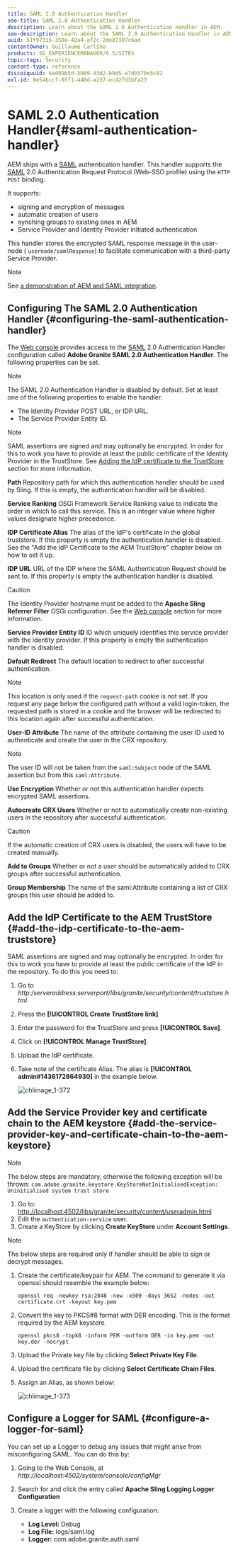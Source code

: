```yaml
---
title: SAML 2.0 Authentication Handler
seo-title: SAML 2.0 Authentication Handler
description: Learn about the SAML 2.0 Authentication Handler in AEM.
seo-description: Learn about the SAML 2.0 Authentication Handler in AEM.
uuid: 51f97315-350a-42a4-af2c-2de87307c6ad
contentOwner: Guillaume Carlino
products: SG_EXPERIENCEMANAGER/6.5/SITES
topic-tags: Security
content-type: reference
discoiquuid: 6ed09b5d-5089-43d2-b9d5-e7db57be5c02
exl-id: 8e54bccf-0ff1-448d-a237-ec42fd3bfa23
---
```

# SAML 2.0 Authentication Handler{#saml-authentication-handler}

AEM ships with a [SAML](https://saml.xml.org/saml-specifications) authentication handler. This handler supports the [SAML](https://saml.xml.org/saml-specifications) 2.0 Authentication Request Protocol (Web-SSO profile) using the `HTTP POST` binding.

It supports:

* signing and encryption of messages
* automatic creation of users
* synching groups to existing ones in AEM
* Service Provider and Identity Provider initiated authentication

This handler stores the encrypted SAML response message in the user-node ( `usernode/samlResponse`) to facilitate communication with a third-party Service Provider.

>[!NOTE]
>
>See [a demonstration of AEM and SAML integration](https://experienceleague.adobe.com/docs/experience-cloud-kcs/kbarticles/KA-17481.html).

## Configuring The SAML 2.0 Authentication Handler {#configuring-the-saml-authentication-handler}

The [Web console](/help/sites-deploying/configuring-osgi.md) provides access to the [SAML](https://saml.xml.org/saml-specifications) 2.0 Authentication Handler configuration called **Adobe Granite SAML 2.0 Authentication Handler**. The following properties can be set.

>[!NOTE]
>
>The SAML 2.0 Authentication Handler is disabled by default. Set at least one of the following properties to enable the handler:
>
>* The Identity Provider POST URL, or IDP URL.
>* The Service Provider Entity ID.
>

>[!NOTE]
>
>SAML assertions are signed and may optionally be encrypted. In order for this to work you have to provide at least the public certificate of the Identity Provider in the TrustStore. See [Adding the IdP certificate to the TrustStore](/help/sites-administering/saml-2-0-authenticationhandler.md#add-the-idp-certificate-to-the-aem-truststore) section for more information.

**Path** Repository path for which this authentication handler should be used by Sling. If this is empty, the authentication handler will be disabled.

**Service Ranking** OSGi Framework Service Ranking value to indicate the order in which to call this service. This is an integer value where higher values designate higher precedence.

**IDP Certificate Alias** The alias of the IdP's certificate in the global truststore. If this property is empty the authentication handler is disabled. See the "Add the IdP Certificate to the AEM TrustStore" chapter below on how to set it up.

**IDP URL** URL of the IDP where the SAML Authentication Request should be sent to. If this property is empty the authentication handler is disabled.

>[!CAUTION]
>
>The Identity Provider hostname must be added to the **Apache Sling Referrer Filter** OSGi configuration. See the [Web console](/help/sites-deploying/configuring-osgi.md) section for more information.

**Service Provider Entity ID** ID which uniquely identifies this service provider with the identity provider. If this property is empty the authentication handler is disabled.

**Default Redirect** The default location to redirect to after successful authentication.

>[!NOTE]
>
>This location is only used if the `request-path` cookie is not set. If you request any page below the configured path without a valid login-token, the requested path is stored in a cookie
>and the browser will be redirected to this location again after successful authentication.

**User-ID Attribute** The name of the attribute containing the user ID used to authenticate and create the user in the CRX repository.

>[!NOTE]
>
>The user ID will not be taken from the `saml:Subject` node of the SAML assertion but from this `saml:Attribute`.

**Use Encryption** Whether or not this authentication handler expects encrypted SAML assertions.

**Autocreate CRX Users** Whether or not to automatically create non-existing users in the repository after successful authentication.

>[!CAUTION]
>
>If the automatic creation of CRX users is disabled, the users will have to be created manually.

**Add to Groups** Whether or not a user should be automatically added to CRX groups after successful authentication.

**Group Membership** The name of the saml:Attribute containing a list of CRX groups this user should be added to.

## Add the IdP Certificate to the AEM TrustStore {#add-the-idp-certificate-to-the-aem-truststore}

SAML assertions are signed and may optionally be encrypted. In order for this to work you have to provide at least the public certificate of the IdP in the repository. To do this you need to:

1. Go to *http:/serveraddress:serverport/libs/granite/security/content/truststore.html*
1. Press the **[!UICONTROL Create TrustStore link]**
1. Enter the password for the TrustStore and press **[!UICONTROL Save]**.
1. Click on **[!UICONTROL Manage TrustStore]**.
1. Upload the IdP certificate.
1. Take note of the certificate Alias. The alias is **[!UICONTROL admin#1436172864930]** in the example below.

   ![chlimage_1-372](assets/chlimage_1-372.png)

## Add the Service Provider key and certificate chain to the AEM keystore {#add-the-service-provider-key-and-certificate-chain-to-the-aem-keystore}

>[!NOTE]
>
>The below steps are mandatory, otherwise the following exception will be thrown: `com.adobe.granite.keystore.KeyStoreNotInitialisedException: Uninitialised system trust store`

1. Go to: [http://localhost:4502/libs/granite/security/content/useradmin.html](http://localhost:4502/libs/granite/security/content/useradmin.html)
1. Edit the `authentication-service` user.
1. Create a KeyStore by clicking **Create KeyStore** under **Account Settings**.

>[!NOTE]
>
>The below steps are required only if handler should be able to sign or decrypt messages.

1. Create the certificate/keypair for AEM. The command to generate it via openssl should resemble the example below:

   `openssl req -newkey rsa:2048 -new -x509 -days 3652 -nodes -out certificate.crt -keyout key.pem`

1. Convert the key to PKCS#8 format with DER encoding. This is the format required by the AEM keystore.

   `openssl pkcs8 -topk8 -inform PEM -outform DER -in key.pem -out key.der -nocrypt`

1. Upload the Private key file by clicking **Select Private Key File**.
1. Upload the certificate file by clicking **Select Certificate Chain Files**.
1. Assign an Alias, as shown below:

   ![chlimage_1-373](assets/chlimage_1-373.png)

## Configure a Logger for SAML {#configure-a-logger-for-saml}

You can set up a Logger to debug any issues that might arise from misconfiguring SAML. You can do this by:

1. Going to the Web Console, at *http://localhost:4502/system/console/configMgr*
1. Search for and click the entry called **Apache Sling Logging Logger Configuration**
1. Create a logger with the following configuration:

    * **Log Level:** Debug
    * **Log File:** logs/saml.log
    * **Logger:** com.adobe.granite.auth.saml
